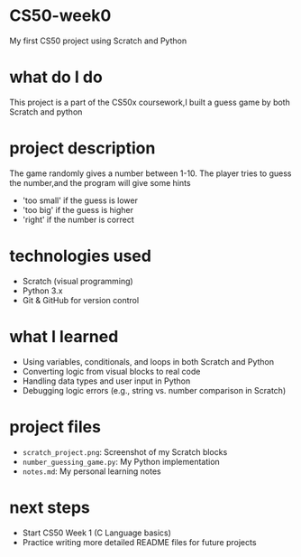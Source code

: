 # CS50-week0
My first CS50 project using Scratch and Python
# what do I do
This project is a part of the CS50x coursework,I built a guess game by both Scratch and python
# project description
The game randomly gives a number between 1-10.
The player tries to guess the number,and the program will give some hints
- 'too small' if the guess is lower
- 'too big' if the guess is higher
- 'right' if the number is correct
# technologies used
- Scratch (visual programming)
- Python 3.x
- Git & GitHub for version control
# what I learned
- Using variables, conditionals, and loops in both Scratch and Python
- Converting logic from visual blocks to real code
- Handling data types and user input in Python
- Debugging logic errors (e.g., string vs. number comparison in Scratch)
# project files
- `scratch_project.png`: Screenshot of my Scratch blocks
- `number_guessing_game.py`: My Python implementation
- `notes.md`: My personal learning notes
# next steps
- Start CS50 Week 1 (C Language basics)
- Practice writing more detailed README files for future projects
